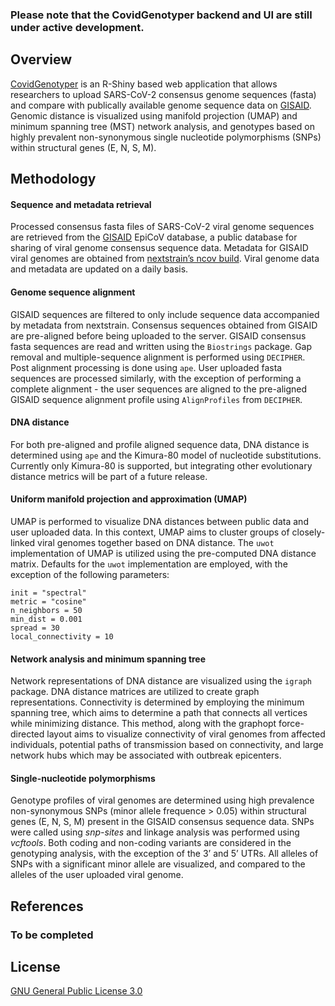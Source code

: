 
### Please note that the CovidGenotyper backend and UI are still under active development.

## Overview

[CovidGenotyper](https://hsmaan.shinyapps.io/CovidGenotyper/) is an
R-Shiny based web application that allows researchers to upload SARS-CoV-2 consensus genome sequences (fasta)
and compare with publically available genome sequence
data on [GISAID](https://www.gisaid.org/). Genomic distance is
visualized using manifold projection (UMAP) and minimum spanning tree (MST) network analysis, and genotypes based on highly prevalent non-synonymous single nucleotide polymorphisms (SNPs) within structural genes (E, N, S, M).

## Methodology

#### Sequence and metadata retrieval

Processed consensus fasta files of SARS-CoV-2 viral genome sequences are retrieved
from the [GISAID](https://www.gisaid.org/) EpiCoV database, a
public database for sharing of viral genome consensus sequence data. Metadata for
GISAID viral genomes are obtained from [nextstrain’s ncov
build](https://github.com/nextstrain/ncov/blob/master/data/metadata.tsv).
Viral genome data and metadata are updated on a daily basis.

#### Genome sequence alignment

GISAID sequences are filtered to only include sequence data accompanied by metadata from
nextstrain. Consensus sequences obtained from GISAID are pre-aligned before being uploaded
to the server. GISAID consensus fasta sequences are read and written using the
`Biostrings` package. Gap removal and multiple-sequence alignment is
performed using `DECIPHER`. Post alignment processing is done using
`ape`. User uploaded fasta sequences are processed similarly, with the
exception of performing a complete alignment - the user sequences are aligned to the
pre-aligned GISAID sequence alignment profile using `AlignProfiles` from `DECIPHER`.

#### DNA distance

For both pre-aligned and profile aligned sequence data, DNA distance is
determined using `ape` and the Kimura-80 model of nucleotide
substitutions. Currently only Kimura-80 is supported, but integrating
other evolutionary distance metrics will be part of a future release.

#### Uniform manifold projection and approximation (UMAP)

UMAP is performed to visualize DNA distances between public data and
user uploaded data. In this context, UMAP aims to cluster groups of
closely-linked viral genomes together based on DNA distance. The `uwot`
implementation of UMAP is utilized using the pre-computed DNA distance
matrix. Defaults for the `uwot` implementation are employed, with the
exception of the following parameters:

`init = "spectral"`<br/> `metric = "cosine"`<br/> `n_neighbors
= 50`<br/> `min_dist = 0.001`<br/> `spread = 30`<br/>
`local_connectivity = 10`<br/>

#### Network analysis and minimum spanning tree

Network representations of DNA distance are visualized using the
`igraph` package. DNA distance matrices are utilized to create graph
representations. Connectivity is determined by employing the minimum
spanning tree, which aims to determine a path that connects all vertices
while minimizing distance. This method, along with the graphopt
force-directed layout aims to visualize connectivity of viral genomes
from affected individuals, potential paths of transmission based on
connectivity, and large network hubs which may be associated with
outbreak epicenters.

#### Single-nucleotide polymorphisms

Genotype profiles of viral genomes are determined using high prevalence
non-synonymous SNPs (minor allele frequence \> 0.05) within structural genes (E, N, S, M) present in the GISAID consensus sequence data.
SNPs were called using *snp-sites* and linkage analysis was performed
using *vcftools*. Both coding and non-coding variants are considered in
the genotyping analysis, with the exception of the 3’ and 5’ UTRs. All
alleles of SNPs with a significant minor allele are visualized, and
compared to the alleles of the user uploaded viral genome.

## References

### To be completed

## License

[GNU General Public
License 3.0](https://www.gnu.org/licenses/gpl-3.0.en.html)
